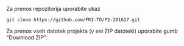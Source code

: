 Za prenos repozitorija uporabite ukaz 

    git clone https://github.com/FRI-TD/P2-201617.git

Za prenos vseh datotek projekta (v eni ZIP datoteki) uporabite gumb "Download ZIP".
